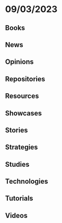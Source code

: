 # 09/03/2023

## Books

## News

## Opinions

## Repositories

## Resources

## Showcases

## Stories

## Strategies

## Studies

## Technologies

## Tutorials

## Videos
